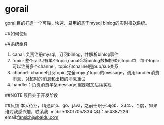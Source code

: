 # gorail
gorail目的打造一个可靠、快速、易用的基于mysql binlog的实时推送系统。


##如何使用


##系统组件
1. canal:   负责注册mysql，订阅binlog，并解析binlog事件
2. topic:   整个rail只有单个topic,canal会将binlog数据投递到topic中，每个topic可以注册多个channel，topic和channel是pub/sub关系
3. channel: channel订阅topic,完全copy了topic的message，调用handler消费消息，对超时的消息和出错的消息重试
4. handler：负责消费单条message,需要增加后续实现

##NOTE
项目处于开发阶段

##反馈
本人待业，精通php、go、java，之前任职于51job、2345、百度，如果谁对我感兴趣，联系我.
mobile:18017057834
QQ：564387226
email:fansichi@baidu.com




